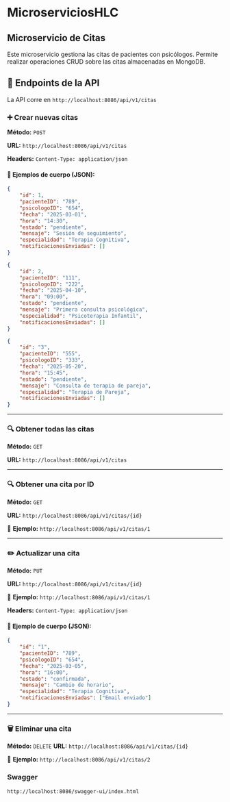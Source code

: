 # MicroserviciosHLC

## Microservicio de Citas
Este microservicio gestiona las citas de pacientes con psicólogos. Permite realizar operaciones CRUD sobre las citas almacenadas en MongoDB.

## 💽 Endpoints de la API
La API corre en `http://localhost:8086/api/v1/citas`

### ➕ Crear nuevas citas
**Método:** `POST`

**URL:** `http://localhost:8086/api/v1/citas`

**Headers:** `Content-Type: application/json`

#### 📌 Ejemplos de cuerpo (JSON):
```json
{
    "id": 1,
    "pacienteID": "789",
    "psicologoID": "654",
    "fecha": "2025-03-01",
    "hora": "14:30",
    "estado": "pendiente",
    "mensaje": "Sesión de seguimiento",
    "especialidad": "Terapia Cognitiva",
    "notificacionesEnviadas": []
}
```

```json
{
    "id": 2,
    "pacienteID": "111",
    "psicologoID": "222",
    "fecha": "2025-04-10",
    "hora": "09:00",
    "estado": "pendiente",
    "mensaje": "Primera consulta psicológica",
    "especialidad": "Psicoterapia Infantil",
    "notificacionesEnviadas": []
}
```

```json
{
    "id": "3",
    "pacienteID": "555",
    "psicologoID": "333",
    "fecha": "2025-05-20",
    "hora": "15:45",
    "estado": "pendiente",
    "mensaje": "Consulta de terapia de pareja",
    "especialidad": "Terapia de Pareja",
    "notificacionesEnviadas": []
}
```

---

### 🔍 Obtener todas las citas
**Método:** `GET`

**URL:** `http://localhost:8086/api/v1/citas`

---

### 🔍 Obtener una cita por ID
**Método:** `GET`

**URL:** `http://localhost:8086/api/v1/citas/{id}`

📌 **Ejemplo:** `http://localhost:8086/api/v1/citas/1`

---

### ✏️ Actualizar una cita
**Método:** `PUT`

**URL:** `http://localhost:8086/api/v1/citas/{id}`

📌 **Ejemplo:** `http://localhost:8086/api/v1/citas/1`

**Headers:** `Content-Type: application/json`

#### 📌 Ejemplo de cuerpo (JSON):
```json
{
    "id": "1",
    "pacienteID": "789",
    "psicologoID": "654",
    "fecha": "2025-03-05",
    "hora": "16:00",
    "estado": "confirmada",
    "mensaje": "Cambio de horario",
    "especialidad": "Terapia Cognitiva",
    "notificacionesEnviadas": ["Email enviado"]
}
```

---

### 🗑️ Eliminar una cita
**Método:** `DELETE`
**URL:** `http://localhost:8086/api/v1/citas/{id}`

📌 **Ejemplo:** `http://localhost:8086/api/v1/citas/2`


### Swagger
`http://localhost:8086/swagger-ui/index.html`
